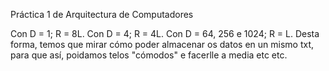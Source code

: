 Práctica 1 de Arquitectura de Computadores

Con D = 1; R = 8L.
Con D = 4; R = 4L.
Con D = 64, 256 e 1024; R = L.
Desta forma, temos que mirar cómo poder almacenar os datos en un mismo txt, para que así, poidamos telos "cómodos" e facerlle a media etc etc.